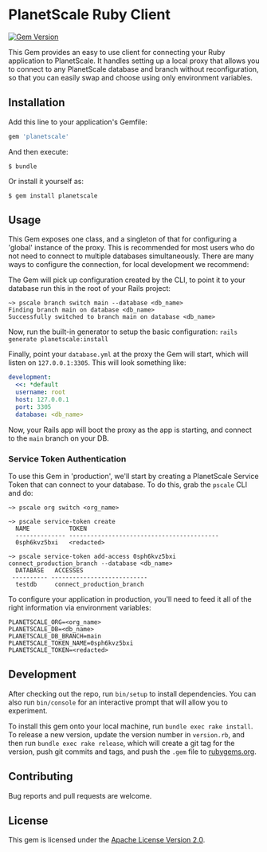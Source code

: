 # PlanetScale Ruby Client
[![Gem Version](https://badge.fury.io/rb/planetscale.svg)](https://rubygems.org/gems/planetscale)

This Gem provides an easy to use client for connecting your Ruby application to PlanetScale. It handles setting up a local proxy that allows you to connect to any PlanetScale database and branch without reconfiguration, so that you can easily swap and choose using only environment variables.

## Installation

Add this line to your application's Gemfile:

```ruby
gem 'planetscale'
```

And then execute:

    $ bundle

Or install it yourself as:

    $ gem install planetscale

## Usage

This Gem exposes one class, and a singleton of that for configuring a 'global' instance of the proxy. This is recommended for most users who do not need to connect to multiple databases simultaneously. There are many ways to configure the connection, for local development we recommend:

The Gem will pick up configuration created by the CLI, to point it to your database run this in the root of your Rails project:

```
~> pscale branch switch main --database <db_name>
Finding branch main on database <db_name>
Successfully switched to branch main on database <db_name>
```

Now, run the built-in generator to setup the basic configuration: `rails generate planetscale:install`

Finally, point your `database.yml` at the proxy the Gem will start, which will listen on `127.0.0.1:3305`. This will look something like:

```yaml
development:
  <<: *default
  username: root
  host: 127.0.0.1
  port: 3305
  database: <db_name>
```

Now, your Rails app will boot the proxy as the app is starting, and connect to the `main` branch on your DB.

### Service Token Authentication

To use this Gem in 'production', we'll start by creating a PlanetScale Service Token that can connect to your database. To do this, grab the `pscale` CLI and do:

```
~> pscale org switch <org_name>

~> pscale service-token create
  NAME           TOKEN
  -------------- ------------------------------------------
  0sph6kvz5bxi   <redacted>

~> pscale service-token add-access 0sph6kvz5bxi connect_production_branch --database <db_name>
  DATABASE   ACCESSES
 ---------- ---------------------------
  testdb     connect_production_branch
```

To configure your application in production, you'll need to feed it all of the right information via environment variables:

```
PLANETSCALE_ORG=<org_name>
PLANETSCALE_DB=<db_name>
PLANETSCALE_DB_BRANCH=main
PLANETSCALE_TOKEN_NAME=0sph6kvz5bxi
PLANETSCALE_TOKEN=<redacted>
```

## Development

After checking out the repo, run `bin/setup` to install dependencies. You can also run `bin/console` for an interactive prompt that will allow you to experiment.

To install this gem onto your local machine, run `bundle exec rake install`. To release a new version, update the version number in `version.rb`, and then run `bundle exec rake release`, which will create a git tag for the version, push git commits and tags, and push the `.gem` file to [rubygems.org](https://rubygems.org).

## Contributing

Bug reports and pull requests are welcome.

## License

This gem is licensed under the [Apache License Version 2.0](LICENSE).

